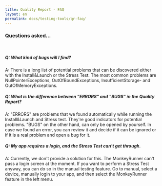 ```yaml
---
title: Quality Report - FAQ
layout: en
permalink: docs/testing-tools/qr-faq/
---
```


<h3 id="faq">Questions asked...</h3>

<br>
<h5> Q: What kind of bugs will I find?</h5>
A: There is a long list of potential problems that can be discovered either with the Install&Launch or the Stress Test. The most common problems are NullPointerExceptions, OutOfBoundExceptions, InsufficientStorage- and OutOfMemoryExceptions.

<br>
<h5> Q: What is the difference between "ERRORS" and "BUGS" in the Quality Report?</h5>
A: "ERRORS" are problems that we found automatically while running the Install&Launch and Stress test. They're good indicators for potential problems. "BUGS" on the other hand, can only be opened by yourself. In case we found an error, you can review it and decide if it can be ignored or if it is a real problem and open a bug for it.

<br>
<h5>Q: My app requires a login, and the Stress Test can't get through.</h5>
A: Currently, we don't provide a solution for this. The MonkeyRunner can't pass a login screen at the moment. If you want to perform a Stress Test anyway, you can do so in the manual testing feature. Go to manual, select a device, manually login to your app, and then select the MonkeyRunner feature in the left menu.

